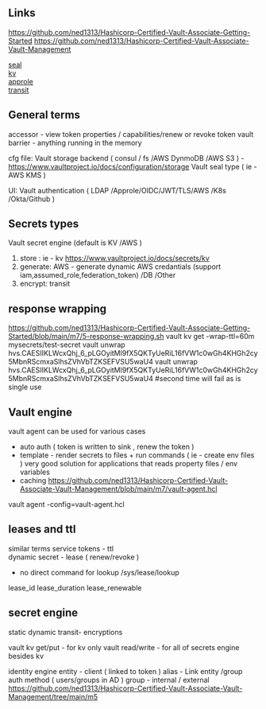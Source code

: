 



## Links 
https://github.com/ned1313/Hashicorp-Certified-Vault-Associate-Getting-Started
https://github.com/ned1313/Hashicorp-Certified-Vault-Associate-Vault-Management


[seal](seal.md)    
[kv](kv.md)   
[approle](approle.md)  
[transit](transit.md)  



## General terms 
accessor - view token properties / capabilities/renew or revoke token 
vault barrier - anything running in the memory

cfg file:
Vault storage backend ( consul / fs /AWS DynmoDB /AWS S3 )  - https://www.vaultproject.io/docs/configuration/storage
Vault seal type ( ie - AWS KMS ) 

UI:
Vault authentication ( LDAP /Approle/OIDC/JWT/TLS/AWS /K8s /Okta/Github  )


## Secrets types 
Vault secret engine (default is KV /AWS ) 
1) store : ie - kv https://www.vaultproject.io/docs/secrets/kv
2) generate: AWS - generate dynamic AWS credantials (support iam,assumed_role,federation_token) /DB /Other
3) encrypt: transit


## response wrapping
https://github.com/ned1313/Hashicorp-Certified-Vault-Associate-Getting-Started/blob/main/m7/5-response-wrapping.sh
vault kv get -wrap-ttl=60m  mysecrets/test-secret
vault unwrap hvs.CAESIIKLWcxQhj_6_pLGOyitMl9fX5QKTyUeRiL16fVW1c0wGh4KHGh2cy5MbnRScmxaSlhsZVhVbTZKSEFVSU5waU4
vault unwrap hvs.CAESIIKLWcxQhj_6_pLGOyitMl9fX5QKTyUeRiL16fVW1c0wGh4KHGh2cy5MbnRScmxaSlhsZVhVbTZKSEFVSU5waU4
#second time will fail as is single use 



## Vault engine
vault agent
can be used for various cases 
- auto auth ( token is written to sink , renew the token ) 
- template - render secrets to files + run commands ( ie - create env files )
  very good solution for applications that reads property files / env variables 
- caching 
https://github.com/ned1313/Hashicorp-Certified-Vault-Associate-Vault-Management/blob/main/m7/vault-agent.hcl

vault agent -config=vault-agent.hcl




## leases and ttl 
similar terms 
service tokens - ttl  
dynamic secret - lease ( renew/revoke ) 
- no direct command for lookup /sys/lease/lookup


lease_id
lease_duration
lease_renewable



## secret engine
static 
dynamic
transit- encryptions 

vault kv get/put - for kv only 
vault read/write - for all of secrets engine besides kv

identity engine
entity - client ( linked to token ) 
alias - Link  entity /group  auth method ( users/groups in AD )
group  - internal / external
https://github.com/ned1313/Hashicorp-Certified-Vault-Associate-Vault-Management/tree/main/m5


